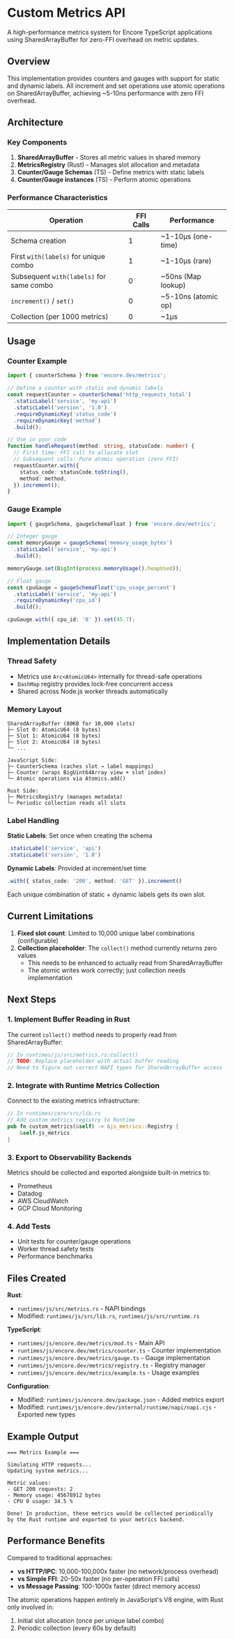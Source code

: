 # Custom Metrics API

A high-performance metrics system for Encore TypeScript applications using SharedArrayBuffer for zero-FFI overhead on metric updates.

## Overview

This implementation provides counters and gauges with support for static and dynamic labels. All increment and set operations use atomic operations on SharedArrayBuffer, achieving ~5-10ns performance with zero FFI overhead.

## Architecture

### Key Components

1. **SharedArrayBuffer** - Stores all metric values in shared memory
2. **MetricsRegistry** (Rust) - Manages slot allocation and metadata
3. **Counter/Gauge Schemas** (TS) - Define metrics with static labels
4. **Counter/Gauge instances** (TS) - Perform atomic operations

### Performance Characteristics

| Operation | FFI Calls | Performance |
|-----------|-----------|-------------|
| Schema creation | 1 | ~1-10μs (one-time) |
| First `with(labels)` for unique combo | 1 | ~1-10μs (rare) |
| Subsequent `with(labels)` for same combo | 0 | ~50ns (Map lookup) |
| `increment()` / `set()` | 0 | ~5-10ns (atomic op) |
| Collection (per 1000 metrics) | 0 | ~1μs |

## Usage

### Counter Example

```typescript
import { counterSchema } from 'encore.dev/metrics';

// Define a counter with static and dynamic labels
const requestCounter = counterSchema('http_requests_total')
  .staticLabel('service', 'my-api')
  .staticLabel('version', '1.0')
  .requireDynamicKey('status_code')
  .requireDynamicKey('method')
  .build();

// Use in your code
function handleRequest(method: string, statusCode: number) {
  // First time: FFI call to allocate slot
  // Subsequent calls: Pure atomic operation (zero FFI)
  requestCounter.with({
    status_code: statusCode.toString(),
    method: method,
  }).increment();
}
```

### Gauge Example

```typescript
import { gaugeSchema, gaugeSchemaFloat } from 'encore.dev/metrics';

// Integer gauge
const memoryGauge = gaugeSchema('memory_usage_bytes')
  .staticLabel('service', 'my-api')
  .build();

memoryGauge.set(BigInt(process.memoryUsage().heapUsed));

// Float gauge
const cpuGauge = gaugeSchemaFloat('cpu_usage_percent')
  .staticLabel('service', 'my-api')
  .requireDynamicKey('cpu_id')
  .build();

cpuGauge.with({ cpu_id: '0' }).set(45.7);
```

## Implementation Details

### Thread Safety

- Metrics use `Arc<AtomicU64>` internally for thread-safe operations
- `DashMap` registry provides lock-free concurrent access
- Shared across Node.js worker threads automatically

### Memory Layout

```
SharedArrayBuffer (80KB for 10,000 slots)
├─ Slot 0: AtomicU64 (8 bytes)
├─ Slot 1: AtomicU64 (8 bytes)
├─ Slot 2: AtomicU64 (8 bytes)
└─ ...

JavaScript Side:
├─ CounterSchema (caches slot → label mappings)
├─ Counter (wraps BigUint64Array view + slot index)
└─ Atomic operations via Atomics.add()

Rust Side:
├─ MetricsRegistry (manages metadata)
└─ Periodic collection reads all slots
```

### Label Handling

**Static Labels**: Set once when creating the schema
```typescript
.staticLabel('service', 'api')
.staticLabel('version', '1.0')
```

**Dynamic Labels**: Provided at increment/set time
```typescript
.with({ status_code: '200', method: 'GET' }).increment()
```

Each unique combination of static + dynamic labels gets its own slot.

## Current Limitations

1. **Fixed slot count**: Limited to 10,000 unique label combinations (configurable)
2. **Collection placeholder**: The `collect()` method currently returns zero values
   - This needs to be enhanced to actually read from SharedArrayBuffer
   - The atomic writes work correctly; just collection needs implementation

## Next Steps

### 1. Implement Buffer Reading in Rust

The current `collect()` method needs to properly read from SharedArrayBuffer:

```rust
// In runtimes/js/src/metrics.rs:collect()
// TODO: Replace placeholder with actual buffer reading
// Need to figure out correct NAPI types for SharedArrayBuffer access
```

### 2. Integrate with Runtime Metrics Collection

Connect to the existing metrics infrastructure:

```rust
// In runtimes/core/src/lib.rs
// Add custom metrics registry to Runtime
pub fn custom_metrics(&self) -> &js_metrics::Registry {
    &self.js_metrics
}
```

### 3. Export to Observability Backends

Metrics should be collected and exported alongside built-in metrics to:
- Prometheus
- Datadog
- AWS CloudWatch
- GCP Cloud Monitoring

### 4. Add Tests

- Unit tests for counter/gauge operations
- Worker thread safety tests
- Performance benchmarks

## Files Created

**Rust**:
- `runtimes/js/src/metrics.rs` - NAPI bindings
- Modified: `runtimes/js/src/lib.rs`, `runtimes/js/src/runtime.rs`

**TypeScript**:
- `runtimes/js/encore.dev/metrics/mod.ts` - Main API
- `runtimes/js/encore.dev/metrics/counter.ts` - Counter implementation
- `runtimes/js/encore.dev/metrics/gauge.ts` - Gauge implementation
- `runtimes/js/encore.dev/metrics/registry.ts` - Registry manager
- `runtimes/js/encore.dev/metrics/example.ts` - Usage examples

**Configuration**:
- Modified: `runtimes/js/encore.dev/package.json` - Added metrics export
- Modified: `runtimes/js/encore.dev/internal/runtime/napi/napi.cjs` - Exported new types

## Example Output

```
=== Metrics Example ===

Simulating HTTP requests...
Updating system metrics...

Metric values:
- GET 200 requests: 2
- Memory usage: 45678912 bytes
- CPU 0 usage: 34.5 %

Done! In production, these metrics would be collected periodically
by the Rust runtime and exported to your metrics backend.
```

## Performance Benefits

Compared to traditional approaches:

- **vs HTTP/IPC**: 10,000-100,000x faster (no network/process overhead)
- **vs Simple FFI**: 20-50x faster (no per-operation FFI calls)
- **vs Message Passing**: 100-1000x faster (direct memory access)

The atomic operations happen entirely in JavaScript's V8 engine, with Rust only involved in:
1. Initial slot allocation (once per unique label combo)
2. Periodic collection (every 60s by default)
